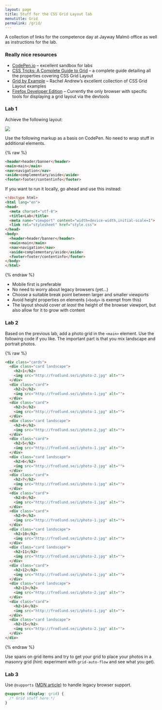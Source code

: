 ```yaml
---
layout: page
title: Stuff for the CSS Grid Layout lab
menutitle: Grid
permalink: /grid/
---
```


A collection of links for the competence day at Jayway Malmö office as well as instructions for the lab.

### Really nice resources

* [CodePen.io](https://codepen.io) – excellent sandbox for labs
* [CSS Tricks: A Complete Guide to Grid](https://css-tricks.com/snippets/css/complete-guide-grid/) – a complete guide detailing all the properties covering CSS Grid Layout
* [Grid by Example](https://gridbyexample.com) – Rachel Andrew’s excellent collection of CSS Grid Layout examples
* [Firefox Developer Edition](https://www.mozilla.org/sv-SE/firefox/developer/) – Currently the only browser with specific tools for displaying a grid layout via the devtools

### Lab 1

Achieve the following layout:

[![](http://i.imgur.com/y2Swf6D.png)](http://i.imgur.com/y2Swf6D.png)

Use the following markup as a basis on CodePen. No need to wrap stuff in additional elements.

{% raw %}
~~~html
<header>header/banner</header>
<main>main</main>
<nav>navigation</nav>
<aside>complementary/aside</aside>
<footer>footer/contentinfo</footer>
~~~

If you want to run it locally, go ahead and use this instead:

~~~html
<!doctype html>
<html lang="en">
<head>
  <meta charset="utf-8">
  <title>Lab</title>
  <meta name="viewport" content="width=device-width,initial-scale=1">
  <link rel="stylesheet" href="style.css">
</head>
<body>
  <header>header/banner</header>
  <main>main</main>
  <nav>navigation</nav>
  <aside>complementary/aside</aside>
  <footer>footer/contentinfo</footer>
</body>
</html>
~~~
{% endraw %}

* Mobile first is preferable
* No need to worry about legacy browsers (yet…)
* Choose a suitable break point between larger and smaller viewports
* Avoid height properties on elements (`<body>` is exempt from this)
* The layout should cover *at least* the height of the browser viewport, but also allow for it to grow with content

### Lab 2

Based on the previous lab, add a photo grid in the `<main>` element. Use the following code if you like. The important part is that you mix landscape and portrait photos.

{% raw %}
~~~html
<div class="cards">
  <div class="card landscape">
    <h2>1</h2>
    <img src="http://frodlund.se/i/photo-2.jpg" alt="">
  </div>
  <div class="card">
    <h2>2</h2>
    <img src="http://frodlund.se/i/photo-1.jpg" alt="">
  </div>
  <div class="card">
    <h2>3</h2>
    <img src="http://frodlund.se/i/photo-1.jpg" alt="">
  </div>
  <div class="card landscape">
    <h2>4</h2>
    <img src="http://frodlund.se/i/photo-2.jpg" alt="">
  </div>
  <div class="card">
    <h2>5</h2>
    <img src="http://frodlund.se/i/photo-1.jpg" alt="">
  </div>
  <div class="card landscape">
    <h2>6</h2>
    <img src="http://frodlund.se/i/photo-2.jpg" alt="">
  </div>
  <div class="card">
    <h2>7</h2>
    <img src="http://frodlund.se/i/photo-1.jpg" alt="">
  </div>
  <div class="card">
    <h2>8</h2>
    <img src="http://frodlund.se/i/photo-1.jpg" alt="">
  </div>
  <div class="card">
    <h2>9</h2>
    <img src="http://frodlund.se/i/photo-1.jpg" alt="">
  </div>
  <div class="card landscape">
    <h2>10</h2>
    <img src="http://frodlund.se/i/photo-2.jpg" alt="">
  </div>
  <div class="card landscape">
    <h2>11</h2>
    <img src="http://frodlund.se/i/photo-2.jpg" alt="">
  </div>
  <div class="card">
    <h2>12</h2>
    <img src="http://frodlund.se/i/photo-1.jpg" alt="">
  </div>
  <div class="card landscape">
    <h2>13</h2>
    <img src="http://frodlund.se/i/photo-2.jpg" alt="">
  </div>
  <div class="card">
    <h2>14</h2>
    <img src="http://frodlund.se/i/photo-1.jpg" alt="">
  </div>
  <div class="card landscape">
    <h2>15</h2>
    <img src="http://frodlund.se/i/photo-2.jpg" alt="">
  </div>
</div>
~~~
{% endraw %}

Use spans on grid items and try to get your grid to place your photos in a masonry grid (hint: experiment with `grid-auto-flow` and see what you get).

### Lab 3

Use `@supports` ([MDN article](https://developer.mozilla.org/en-US/docs/Web/CSS/@supports)) to handle legacy browser support.
~~~css
@supports (display: grid) {
  /* Grid stuff here */
}
~~~
